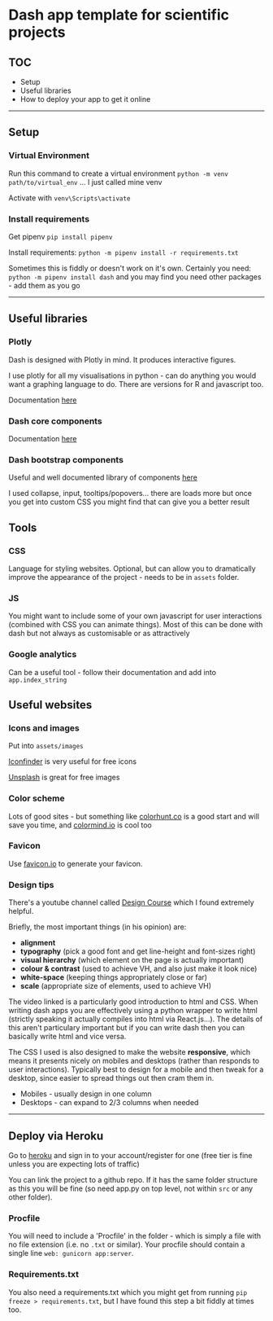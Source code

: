 # Dash app template for scientific projects

## TOC
- Setup
- Useful libraries
- How to deploy your app to get it online

---

## Setup

### Virtual Environment
Run this command to create a virtual environment
`python -m venv path/to/virtual_env` ... I just called mine venv

Activate with
`venv\Scripts\activate`

### Install requirements
Get pipenv
`pip install pipenv`

Install requirements:
`python -m pipenv install -r requirements.txt`

Sometimes this is fiddly or doesn't work on it's own. Certainly you need:
`python -m pipenv install dash`
and you may find you need other packages - add them as you go



---

## Useful libraries

### Plotly

Dash is designed with Plotly in mind. It produces interactive figures.

I use plotly for all my visualisations in python - can do anything you would want a graphing language to do. There are versions for R and javascript too.

Documentation [here](https://plotly.com/python/)

### Dash core components

Documentation [here](https://dash.plotly.com/dash-core-components)

### Dash bootstrap components

Useful and well documented library of components [here](https://dash-bootstrap-components.opensource.faculty.ai/docs/components/alert/)

I used collapse, input, tooltips/popovers... there are loads more but once you get into custom CSS you might find that can give you a better result



## Tools

### CSS

Language for styling websites. Optional, but can allow you to dramatically improve the appearance of the project - needs to be in `assets` folder.

### JS

You might want to include some of your own javascript for user interactions (combined with CSS you can animate things). Most of this can be done with dash but not always as customisable or as attractively

### Google analytics
Can be a useful tool - follow their documentation and add into `app.index_string`


## Useful websites

### Icons and images
Put into `assets/images`

[Iconfinder](https://www.iconfinder.com/search/?q=calendar&price=free) is very useful for free icons

[Unsplash](https://unsplash.com/) is great for free images

### Color scheme

Lots of good sites - but something like [colorhunt.co](https://colorhunt.co/) is a good start and will save you time, and [colormind.io](http://colormind.io/) is cool too

### Favicon

Use [favicon.io](https://favicon.io/favicon-generator/) to generate your favicon.


### Design tips

There's a youtube channel called [Design Course](https://www.youtube.com/watch?v=8gNrZ4lAnAw&ab_channel=DesignCourse) which I found extremely helpful.

Briefly, the most important things (in his opinion) are:
- **alignment**
- **typography** (pick a good font and get line-height and font-sizes right)
- **visual hierarchy** (which element on the page is actually important)
- **colour & contrast** (used to achieve VH, and also just make it look nice)
- **white-space** (keeping things appropriately close or far)
- **scale** (appropriate size of elements, used to achieve VH)

 The video linked is a particularly good introduction to html and CSS. When writing dash apps you are effectively using a python wrapper to write html (strictly speaking it actually compiles into html via React.js...). The details of this aren't particulary important but if you can write dash then you can basically write html and vice versa.

 The CSS I used is also designed to make the website **responsive**, which means it presents nicely on mobiles and desktops (rather than responds to user interactions). Typically best to design for a mobile and then tweak for a desktop, since easier to spread things out then cram them in. 

- Mobiles - usually design in  one column
- Desktops - can expand to 2/3 columns when needed

---

## Deploy via Heroku
Go to [heroku](https://dashboard.heroku.com/apps) and sign in to your account/register for one (free tier is fine unless you are expecting lots of traffic)

You can link the project to a github repo. If it has the same folder structure as this you will be fine (so need app.py on top level, not within `src` or any other folder).

### Procfile

You will need to include a 'Procfile' in the folder - which is simply a file with no file extension (i.e. no `.txt` or similar). Your procfile should contain a single line `web: gunicorn app:server`.

### Requirements.txt

You also need a requirements.txt which you might get from running `pip freeze > requirements.txt`, but I have found this step a bit fiddly at times too.
